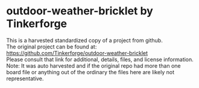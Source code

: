 
# outdoor-weather-bricklet by Tinkerforge  
This is a harvested standardized copy of a project from github.  
The original project can be found at:  
https://github.com/Tinkerforge/outdoor-weather-bricklet  
Please consult that link for additional, details, files, and license information.  
Note: It was auto harvested and if the original repo had more than one board file or anything out of the ordinary the files here are likely not representative.  
    